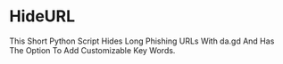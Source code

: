 # HideURL
This Short Python Script Hides Long Phishing URLs With da.gd And Has The Option To Add Customizable Key Words.
